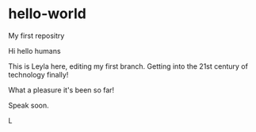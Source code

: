 # hello-world
My first repositry

Hi hello humans

This is Leyla here, editing my first branch.  Getting into the 21st century of technology finally!

What a pleasure it's been so far!  

Speak soon.

L
